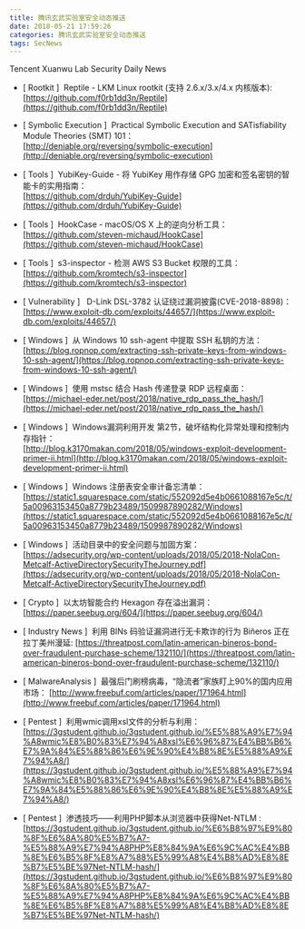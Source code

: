 ```yaml
---
title: 腾讯玄武实验室安全动态推送
date: 2018-05-21 17:59:26
categories: 腾讯玄武实验室安全动态推送
tags: SecNews
---
```


Tencent Xuanwu Lab Security Daily News  
* [ Rootkit ]  Reptile - LKM Linux rootkit (支持 2.6.x/3.x/4.x 内核版本):   
[https://github.com/f0rb1dd3n/Reptile](https://github.com/f0rb1dd3n/Reptile)  

* [ Symbolic Execution ]  Practical Symbolic Execution and SATisfiability Module Theories (SMT) 101：   
[http://deniable.org/reversing/symbolic-execution](http://deniable.org/reversing/symbolic-execution)  

* [ Tools ]  YubiKey-Guide - 将 YubiKey 用作存储 GPG 加密和签名密钥的智能卡的实用指南：   
[https://github.com/drduh/YubiKey-Guide](https://github.com/drduh/YubiKey-Guide)  

* [ Tools ]  HookCase - macOS/OS X 上的逆向分析工具：   
[https://github.com/steven-michaud/HookCase](https://github.com/steven-michaud/HookCase)  

* [ Tools ]  s3-inspector - 检测 AWS S3 Bucket 权限的工具：   
[https://github.com/kromtech/s3-inspector](https://github.com/kromtech/s3-inspector)  

* [ Vulnerability ]   D-Link DSL-3782 认证绕过漏洞披露(CVE-2018-8898)：   
[https://www.exploit-db.com/exploits/44657/](https://www.exploit-db.com/exploits/44657/)  

* [ Windows ]  从 Windows 10 ssh-agent 中提取 SSH 私钥的方法：   
[https://blog.ropnop.com/extracting-ssh-private-keys-from-windows-10-ssh-agent/](https://blog.ropnop.com/extracting-ssh-private-keys-from-windows-10-ssh-agent/)  

* [ Windows ]  使用 mstsc 结合 Hash 传递登录 RDP 远程桌面：   
[https://michael-eder.net/post/2018/native_rdp_pass_the_hash/](https://michael-eder.net/post/2018/native_rdp_pass_the_hash/)  

* [ Windows ]  Windows漏洞利用开发 第2节，破坏结构化异常处理和控制内存指针：   
[http://blog.k3170makan.com/2018/05/windows-exploit-development-primer-ii.html](http://blog.k3170makan.com/2018/05/windows-exploit-development-primer-ii.html)  

* [ Windows ]  Windows 注册表安全审计备忘清单：   
[https://static1.squarespace.com/static/552092d5e4b0661088167e5c/t/5a00963153450a8779b23489/1509987890282/Windows](https://static1.squarespace.com/static/552092d5e4b0661088167e5c/t/5a00963153450a8779b23489/1509987890282/Windows)  

* [ Windows ]  活动目录中的安全问题与加固方案：   
[https://adsecurity.org/wp-content/uploads/2018/05/2018-NolaCon-Metcalf-ActiveDirectorySecurityTheJourney.pdf](https://adsecurity.org/wp-content/uploads/2018/05/2018-NolaCon-Metcalf-ActiveDirectorySecurityTheJourney.pdf)  

* [ Crypto ]  以太坊智能合约 Hexagon 存在溢出漏洞： 
[https://paper.seebug.org/604/](https://paper.seebug.org/604/)  

* [ Industry News ]  利用 BINs 码验证漏洞进行无卡欺诈的行为 Biñeros 正在拉丁美州漫延: 
[https://threatpost.com/latin-american-bineros-bond-over-fraudulent-purchase-scheme/132110/](https://threatpost.com/latin-american-bineros-bond-over-fraudulent-purchase-scheme/132110/)  

* [ MalwareAnalysis ]  最强后门刷榜病毒，“隐流者”家族盯上90%的国内应用市场： 
[http://www.freebuf.com/articles/paper/171964.html](http://www.freebuf.com/articles/paper/171964.html)  

* [ Pentest ]  利用wmic调用xsl文件的分析与利用： 
[https://3gstudent.github.io/3gstudent.github.io/%E5%88%A9%E7%94%A8wmic%E8%B0%83%E7%94%A8xsl%E6%96%87%E4%BB%B6%E7%9A%84%E5%88%86%E6%9E%90%E4%B8%8E%E5%88%A9%E7%94%A8/](https://3gstudent.github.io/3gstudent.github.io/%E5%88%A9%E7%94%A8wmic%E8%B0%83%E7%94%A8xsl%E6%96%87%E4%BB%B6%E7%9A%84%E5%88%86%E6%9E%90%E4%B8%8E%E5%88%A9%E7%94%A8/)  

* [ Pentest ]  渗透技巧——利用PHP脚本从浏览器中获得Net-NTLM : 
[https://3gstudent.github.io/3gstudent.github.io/%E6%B8%97%E9%80%8F%E6%8A%80%E5%B7%A7-%E5%88%A9%E7%94%A8PHP%E8%84%9A%E6%9C%AC%E4%BB%8E%E6%B5%8F%E8%A7%88%E5%99%A8%E4%B8%AD%E8%8E%B7%E5%BE%97Net-NTLM-hash/](https://3gstudent.github.io/3gstudent.github.io/%E6%B8%97%E9%80%8F%E6%8A%80%E5%B7%A7-%E5%88%A9%E7%94%A8PHP%E8%84%9A%E6%9C%AC%E4%BB%8E%E6%B5%8F%E8%A7%88%E5%99%A8%E4%B8%AD%E8%8E%B7%E5%BE%97Net-NTLM-hash/)  

